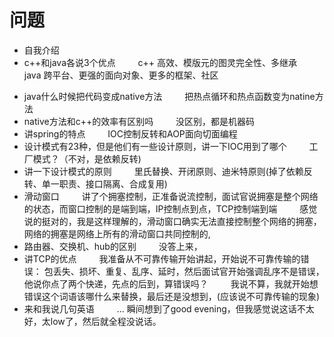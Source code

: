 

# 问题
- 自我介绍
- c++和java各说3个优点
&emsp;&emsp; c++ 高效、模版元的图灵完全性、多继承
&emsp;&emsp; java 跨平台、更强的面向对象、更多的框架、社区
<!--more-->
- java什么时候把代码变成native方法
&emsp;&emsp; 把热点循环和热点函数变为natine方法
- native方法和c++的效率有区别吗
&emsp;&emsp; 没区别，都是机器码
- 讲spring的特点
&emsp;&emsp; IOC控制反转和AOP面向切面编程
- 设计模式有23种，但是他们有一些设计原则，讲一下IOC用到了哪个
&emsp;&emsp; 工厂模式？（不对，是依赖反转)
- 讲一下设计模式的原则
&emsp;&emsp; 里氏替换、开闭原则、迪米特原则(掉了依赖反转、单一职责、接口隔离、合成复用)
- 滑动窗口
&emsp;&emsp; 讲了个拥塞控制，正准备说流控制，面试官说拥塞是整个网络的状态，而窗口控制的是端到端，IP控制点到点，TCP控制端到端
&emsp;&emsp; 感觉说的挺对的，我是这样理解的，滑动窗口确实无法直接控制整个网络的拥塞，网络的拥塞是网络上所有的滑动窗口共同控制的,
- 路由器、交换机、hub的区别
&emsp;&emsp; 没答上来，
- 讲TCP的优点
&emsp;&emsp; 我准备从不可靠传输开始讲起，开始说不可靠传输的错误： 包丢失、损坏、重复、乱序、延时，然后面试官开始强调乱序不是错误，他说你点了两个快递，先点的后到，算错误吗？
&emsp;&emsp; 我说不算，我就开始想错误这个词语该哪什么来替换，最后还是没想到，(应该说不可靠传输的现象)
- 来和我说几句英语
&emsp;&emsp; ... 瞬间想到了good evening，但我感觉说这话不太好，太low了，然后就全程没说话。

